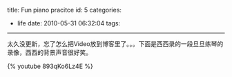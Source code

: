title: Fun piano pracitce
id: 5
categories:
  - life
date: 2010-05-31 06:32:04
tags:
---

 太久没更新，忘了怎么把Video放到博客里了。。。下面是西西录的一段旦旦练琴的录像，西西的背景声音很好笑。

{% youtube 893qKo6Lz4E %}
